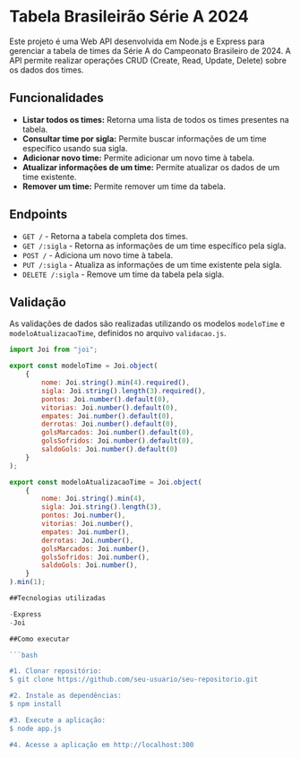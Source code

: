 # Tabela Brasileirão Série A 2024

Este projeto é uma Web API desenvolvida em Node.js e Express para gerenciar a tabela de times da Série A do Campeonato Brasileiro de 2024. A API permite realizar operações CRUD (Create, Read, Update, Delete) sobre os dados dos times.

## Funcionalidades

- **Listar todos os times:** Retorna uma lista de todos os times presentes na tabela.
- **Consultar time por sigla:** Permite buscar informações de um time específico usando sua sigla.
- **Adicionar novo time:** Permite adicionar um novo time à tabela.
- **Atualizar informações de um time:** Permite atualizar os dados de um time existente.
- **Remover um time:** Permite remover um time da tabela.

## Endpoints

- `GET /` - Retorna a tabela completa dos times.
- `GET /:sigla` - Retorna as informações de um time específico pela sigla.
- `POST /` - Adiciona um novo time à tabela.
- `PUT /:sigla` - Atualiza as informações de um time existente pela sigla.
- `DELETE /:sigla` - Remove um time da tabela pela sigla.

## Validação

As validações de dados são realizadas utilizando os modelos `modeloTime` e `modeloAtualizacaoTime`, definidos no arquivo `validacao.js`.

```javascript
import Joi from "joi";

export const modeloTime = Joi.object(
    {
        nome: Joi.string().min(4).required(),
        sigla: Joi.string().length(3).required(),
        pontos: Joi.number().default(0),
        vitorias: Joi.number().default(0),
        empates: Joi.number().default(0),
        derrotas: Joi.number().default(0),
        golsMarcados: Joi.number().default(0),
        golsSofridos: Joi.number().default(0),
        saldoGols: Joi.number().default(0)
    }
);

export const modeloAtualizacaoTime = Joi.object(
    {
        nome: Joi.string().min(4),
        sigla: Joi.string().length(3),
        pontos: Joi.number(),
        vitorias: Joi.number(),
        empates: Joi.number(),
        derrotas: Joi.number(),
        golsMarcados: Joi.number(),
        golsSofridos: Joi.number(),
        saldoGols: Joi.number(),
    }
).min(1);

##Tecnologias utilizadas

-Express
-Joi

##Como executar

```bash

#1. Clonar repositório:
$ git clone https://github.com/seu-usuario/seu-repositorio.git

#2. Instale as dependências:
$ npm install

#3. Execute a aplicação:
$ node app.js

#4. Acesse a aplicação em http://localhost:300

```